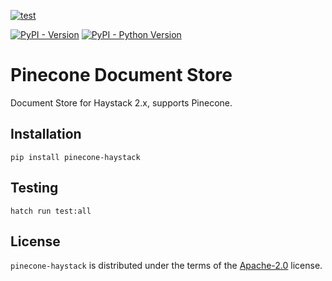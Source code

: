 [![test](https://github.com/deepset-ai/haystack-core-integrations/actions/workflows/pinecone.yml/badge.svg)](https://github.com/deepset-ai/haystack-core-integrations/actions/workflows/pinecone.yml)

[![PyPI - Version](https://img.shields.io/pypi/v/pinecone-haystack.svg)](https://pypi.org/project/pinecone-haystack)
[![PyPI - Python Version](https://img.shields.io/pypi/pyversions/pinecone-haystack.svg)](https://pypi.org/project/pinecone-haystack)

# Pinecone Document Store

Document Store for Haystack 2.x, supports Pinecone.

## Installation

```console
pip install pinecone-haystack
```

## Testing

```console
hatch run test:all
```

## License

`pinecone-haystack` is distributed under the terms of the [Apache-2.0](https://spdx.org/licenses/Apache-2.0.html) license.

